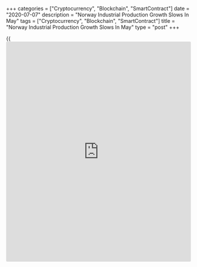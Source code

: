 +++
categories = ["Cryptocurrency", "Blockchain", "SmartContract"]
date = "2020-07-07"
description = "Norway Industrial Production Growth Slows In May"
tags = ["Cryptocurrency", "Blockchain", "SmartContract"]
title = "Norway Industrial Production Growth Slows In May"
type = "post"
+++

{{<iframe id="large-banner" src="https://www.bounty.group/#slide=26.0" width="100%" height="600" scrolling="no" style="border: 0px solid rgb(216, 221, 230); border-radius: 3px;">}}

Norway's industrial production grew at a softer pace in May, figures
from Statistics Norway showed on Tuesday.

Industrial production increased 3.0 percent year-on-year in May, after a
5.4 percent rise in April.

Manufacturing output fell 8.2 percent annually in May, following a 5.1
percent decrease in the previous month.

Production in electricity, gas and steam grew 23.1 percent, and mining
and quarrying output rose 5.8 percent.

Among the main industrial groupings, production of capital goods
decreased 11.2 percent in May, while energy goods output rose 20.3
percent.

Production of intermediate goods and consumer goods declined by 9.4
percent and 5.8 percent, respectively.

Durable consumer goods production decreased 29.9 percent, and production
of non-durable goods fell 4.1 percent.

On a month-on-month basis, industrial production decreased 1.0 percent
in May, following a 0.7 percent fall in the preceding month.

Manufacturing output decreased 3.0 percent in May, following a 1.6
percent fall in the prior month.

For comments and feedback [contact](https://www.playgroundfx.com/contact/): editorial@rtt[news](https://www.letsplayfx.com/blog/forex-news-website/).com

[Economic News][1]

 **What parts of the world are seeing the best (and worst) economic
performances lately? Click[here][2] to check out our [Econ Scorecard][2]
and find out! See up-to-the-moment [ranking](https://www.playgroundfx.com/blog/crypto-exchange-ranking/)s for the best and worst
performers in [GDP][2], [unemployment rate][3], [inflation][4] and much
more.**

   1. www.rtt[news](https://www.letsplayfx.com/blog/forex-news-website/).com/Content/EconomicNews.aspx
   2. www.rtt[news](https://www.letsplayfx.com/blog/forex-news-website/).com/economic-scorecard/world-rank/GDP/highest-performance.aspx
   3. www.rtt[news](https://www.letsplayfx.com/blog/forex-news-website/).com/economic-scorecard/world-rank/unemployment-rate/lowest-performance.aspx
   4. www.rtt[news](https://www.letsplayfx.com/blog/forex-news-website/).com/economic-scorecard/world-rank/CPI/highest-performance.aspx